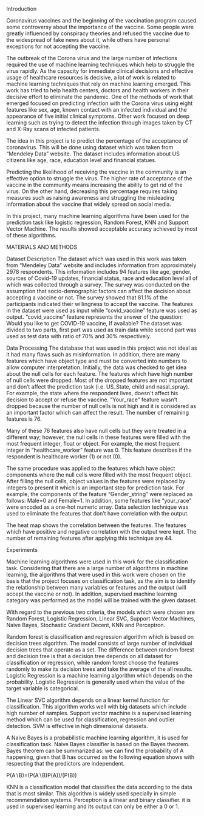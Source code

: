 
Introduction

Coronavirus vaccines and the beginning of the vaccination program caused some controversy about the importance of the vaccine. Some people were greatly influenced by conspiracy theories and refused the vaccine due to the widespread of fake news about it, while others have personal exceptions for not accepting the vaccine.

The outbreak of the Corona virus and the large number of infections required the use of machine learning techniques which help to struggle the virus rapidly. As the capacity for immediate clinical decisions and effective usage of healthcare resources is decisive, a lot of work is related to machine learning techniques that rely on machine learning emerged. This work has tried to help health centers, doctors and health workers in their decisive effort to eliminate the pandemic. One of the methods of work that emerged focused on predicting infection with the Corona virus using eight features like sex, age, known contact with an infected individual and the appearance of five initial clinical symptoms. Other work focused on deep learning such as trying to detect the infection through images taken by CT and X-Ray scans of infected patients.

The idea in this project is to predict the percentage of the acceptance of coronavirus. This will be done using dataset which was taken from “Mendeley Data” website. The dataset includes information about US citizens like age, race, education level and financial statues.

Predicting the likelihood of receiving the vaccine in the community is an effective option to struggle the virus. The higher rate of acceptance of the vaccine in the community means increasing the ability to get rid of the virus. On the other hand, decreasing this percentage requires taking measures such as raising awareness and struggling the misleading information about the vaccine that widely spread on social media.

In this project, many machine learning algorithms have been used for the prediction task like logistic regression, Random Forest, KNN and Support Vector Machine. The results showed acceptable accuracy achieved by most of these algorithms.

MATERIALS AND METHODS

Dataset Description The dataset which was used in this work was taken from “Mendeley Data” website and includes information from approximately 2978 respondents. This information includes 94 features like age, gender, sources of Covid-19 updates, financial status, race and education level all of which was collected through a survey. The survey was conducted on the assumption that socio-demographic factors can affect the decision about accepting a vaccine or not. The survey showed that 81.1% of the participants indicated their willingness to accept the vaccine.
The features in the dataset were used as input while “covid_vaccine” feature was used as output. “covid_vaccine” feature represents the answer of the question: Would you like to get COVID-19 vaccine, If available? The dataset was divided to two parts, first part was used as train data while second part was used as test data with ratio of 70% and 30% respectively.

Data Processing The database that was used in this project was not ideal as it had many flaws such as misinformation. In addition, there are many features which have object type and must be converted into numbers to allow computer interpretation.
Initially, the data was checked to get idea about the null cells for each feature. The features which have high number of null cells were dropped. Most of the dropped features are not important and don’t affect the prediction task (i.e. US_State, child and nasal_spray). For example, the state where the respondent lives, doesn't affect his decision to accept or refuse the vaccine. “Your_race” feature wasn’t dropped because the number of null cells is not high and it is considered as an important factor which can affect the result. The number of remaining features is 76.

Many of these 76 features also have null cells but they were treated in a different way; however, the null cells in these features were filled with the most frequent integer, float or object. For example, the most frequent integer in “healthcare_worker” feature was 0. This feature describes if the respondent is healthcare worker (1) or not (0).

The same procedure was applied to the features which have object components where the null cells were filled with the most frequent object. After filling the null cells, object values in the features were replaced by integers to present it which is an important step for prediction task. For example, the components of the feature “Gender_string” were replaced as follows: Male=0 and Female=1. In addition, some features like “your_race” were encoded as a one-hot numeric array. Data selection technique was used to eliminate the features that don’t have correlation with the output.

The heat map shows the correlation between the features. The features which have positive and negative correlation with the output were kept. The number of remaining features after applying this technique are 44.

Experiments

Machine learning algorithms were used in this work for the classification task. Considering that there are a large number of algorithms in machine learning, the algorithms that were used in this work were chosen on the basis that the project focuses on classification task, as the aim is to identify the relationship between many variables or features and the output (will accept the vaccine or not). In addition, supervised machine learning category was performed as the model will be trained with the given dataset.

With regard to the previous two criteria, the models which were chosen are Random Forest, Logistic Regression, Linear SVC, Support Vector Machines, Naive Bayes, Stochastic Gradient Decent, KNN and Perceptron.

Random forest is classification and regression algorithm which is based on decision trees algorithm. The model consists of large number of individual decision trees that operate as a set. The difference between random forest and decision tree is that a decision tree depends on all dataset for classification or regression, while random forest choose the features randomly to make its decision trees and take the average of the all results. Logistic Regression is a machine learning algorithm which depends on the probability. Logistic Regression is generally used when the value of the target variable is categorical.

The Linear SVC algorithm depends on a linear kernel function for classification. This algorithm works well with big datasets which include high number of samples. Support vector machine is a supervised learning method which can be used for classification, regression and outlier detection. SVM is effective in high dimensional datasets.

A Naive Bayes is a probabilistic machine learning algorithm, it is used for classification task. Naive Bayes classifier is based on the Bayes theorem. Bayes theorem can be summarized as: we can find the probability of A happening, given that B has occurred as the following equation shows with respecting that the predictors are independent.

P(A∖B)=(P(A∖B)P(A))/(P(B))

KNN is a classification model that classifies the data according to the data that is most similar. This algorithm is widely used specially in simple recommendation systems. Perceptron is a linear and binary classifier. it is used in supervised learning and its output can only be either a 0 or 1.
